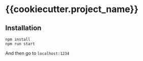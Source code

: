 # {{cookiecutter.project_name}}

## Installation
``` 
npm install
npm run start
```
And then go to `localhost:1234`
